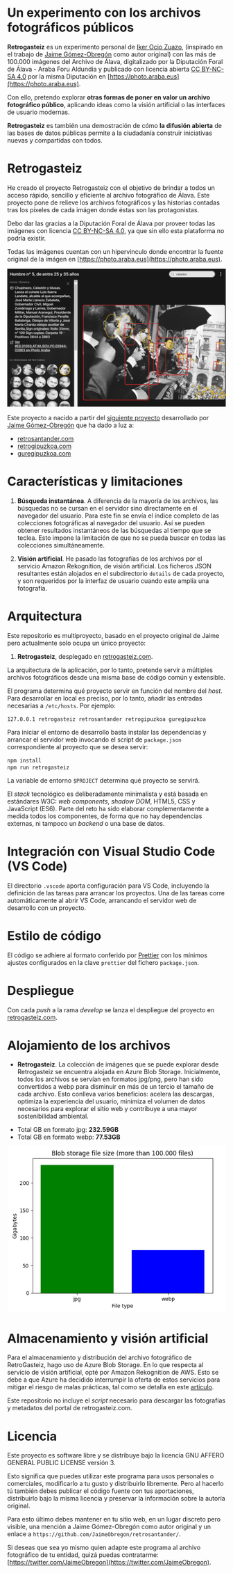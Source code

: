 # Un experimento con los archivos fotográficos públicos

**Retrogasteiz** es un experimento personal de [Iker Ocio Zuazo](https://ikerocio.com), (inspirado en el trabajo de [Jaime Gómez-Obregón](https://twitter.com/JaimeObregon) como autor original) con las más de 100.000 imágenes del Archivo de Álava, digitalizado por la Diputación Foral de Álava - Araba Foru Aldundia y publicado con licencia abierta [CC BY-NC-SA 4.0](https://creativecommons.org/licenses/by-nc-sa/4.0/deed.es) por la misma Diputación en [https://photo.araba.eus](https://photo.araba.eus).

Con ello, pretendo explorar **otras formas de poner en valor un archivo fotográfico público**, aplicando ideas como la visión artificial o las interfaces de usuario modernas.

**Retrogasteiz** es también una demostración de cómo **la difusión abierta** de las bases de datos públicas permite a la ciudadanía construir iniciativas nuevas y compartidas con todos.

# Retrogasteiz

He creado el proyecto Retrogasteiz con el objetivo de brindar a todos un acceso rápido, sencillo y eficiente al archivo fotográfico de Álava. Este proyecto pone de relieve los archivos fotográficos y las historias contadas tras los pixeles de cada imágen donde éstas son las protagonistas.

Debo dar las gracias a la Diputación Foral de Álava por proveer todas las imágenes con licencia [CC BY-NC-SA 4.0](https://creativecommons.org/licenses/by-nc-sa/4.0/deed.es), ya que sin ello esta plataforma no podría existir.

Todas las imágenes cuentan con un hipervinculo donde encontrar la fuente original de la imágen en [https://photo.araba.eus](https://photo.araba.eus).

[![Celedon](/httpdocs/retrogasteiz/poster.png)]()

Este proyecto a nacido a partir del [siguiente proyecto](https://github.com/JaimeObregon/retrosantander) desarrollado por [Jaime Gómez-Obregón](https://twitter.com/JaimeObregon) que ha dado a luz a:

- [retrosantander.com](https://retrosantander.com)
- [retrogipuzkoa.com](https://retrogipuzkoa.com)
- [guregipuzkoa.com](https://guregipuzkoa.com)

# Características y limitaciones

1. **Búsqueda instantánea**. A diferencia de la mayoría de los archivos, las búsquedas no se cursan en el servidor sino directamente en el navegador del usuario. Para este fin se envía el índice completo de las colecciones fotográficas al navegador del usuario. Así se pueden obtener resultados instantáneos de las búsquedas al tiempo que se teclea. Esto impone la limitación de que no se pueda buscar en todas las colecciones simultáneamente.

1. **Visión artificial**. He pasado las fotografías de los archivos por el servicio Amazon Rekognition, de visión artificial. Los ficheros JSON resultantes están alojados en el subdirectorio `details` de cada proyecto, y son requeridos por la interfaz de usuario cuando este amplía una fotografía.

# Arquitectura

Este repositorio es multiproyecto, basado en el proyecto original de Jaime pero actualmente solo ocupa un único proyecto:

1. **Retrogasteiz**, desplegado en [retrogasteiz.com](https://retrogasteiz.com).

La arquitectura de la aplicación, por lo tanto, pretende servir a múltiples archivos fotográficos desde una misma base de código común y extensible.

El programa determina qué proyecto servir en función del nombre del _host_. Para desarrollar en local es preciso, por lo tanto, añadir las entradas necesarias a `/etc/hosts`. Por ejemplo:

```
127.0.0.1 retrogasteiz retrosantander retrogipuzkoa guregipuzkoa
```

Para iniciar el entorno de desarrollo basta instalar las dependencias y arrancar el servidor web invocando el script de `package.json` correspondiente al proyecto que se desea servir:

```console
npm install
npm run retrogasteiz
```

La variable de entorno `$PROJECT` determina qué proyecto se servirá.

El _stack_ tecnológico es deliberadamente minimalista y está basada en estándares W3C: _web components_, _shadow DOM_, HTML5, CSS y JavaScript (ES6). Parte del reto ha sido elaborar complementamente a medida todos los componentes, de forma que no hay dependencias externas, ni tampoco un _backend_ o una base de datos.

# Integración con Visual Studio Code (VS Code)

El directorio `.vscode` aporta configuración para VS Code, incluyendo la definición de las tareas para arrancar los proyectos. Una de las tareas corre automáticamente al abrir VS Code, arrancando el servidor web de desarrollo con un proyecto.

# Estilo de código

El código se adhiere al formato conferido por [Prettier](https://prettier.io) con los mínimos ajustes configurados en la clave `prettier` del fichero `package.json`.

# Despliegue

Con cada _push_ a la rama _develop_ se lanza el despliegue del proyecto en [retrogasteiz.com](https://retrogasteiz.com).

# Alojamiento de los archivos

- **Retrogasteiz**. La colección de imágenes que se puede explorar desde Retrogasteiz se encuentra alojada en Azure Blob Storage. Inicialmente, todos los archivos se servían en formatos jpg/png, pero han sido convertidos a webp para disminuir en más de un tercio el tamaño de cada archivo. Esto conlleva varios beneficios: acelera las descargas, optimiza la experiencia del usuario, minimiza el volumen de datos necesarios para explorar el sitio web y contribuye a una mayor sostenibilidad ambiental.

* Total GB en formato jpg: **232.59GB**
* Total GB en formato webp: **77.53GB**

![./docs/stats.png](./docs/stats.png)

# Almacenamiento y visión artificial

Para el almacenamiento y distribución del archivo fotográfico de RetroGasteiz, hago uso de Azure Blob Storage. En lo que respecta al servicio de visión artificial, opté por Amazon Rekognition de AWS. Esto se debe a que Azure ha decidido interrumpir la oferta de estos servicios para mitigar el riesgo de malas prácticas, tal como se detalla en este [artículo](https://azure.microsoft.com/es-es/blog/responsible-ai-investments-and-safeguards-for-facial-recognition/).

Este repositorio no incluye el _script_ necesario para descargar las fotografías y metadatos del portal de retrogasteiz.com.

# Licencia

Este proyecto es software libre y se distribuye bajo la licencia GNU AFFERO GENERAL PUBLIC LICENSE versión 3.

Esto significa que puedes utilizar este programa para usos personales o comerciales, modificarlo a tu gusto y distribuirlo libremente. Pero al hacerlo tú también debes publicar el código fuente con tus aportaciones, distribuirlo bajo la misma licencia y preservar la información sobre la autoría original.

Para esto último debes mantener en tu sitio web, en un lugar discreto pero visible, una mención a Jaime Gómez-Obregón como autor original y un enlace a `https://github.com/JaimeObregon/retrosantander/`.

Si deseas que sea yo mismo quien adapte este programa al archivo fotográfico de tu entidad, quizá puedas contratarme: [https://twitter.com/JaimeObregon](https://twitter.com/JaimeObregon).
